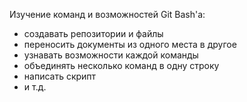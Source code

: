 Изучение команд и возможностей Git Bash'а:
- создавать репозитории и файлы
- переносить документы из одного места в другое
- узнавать возможности каждой команды
- объединять несколько команд в одну строку
- написать скрипт 
- и т.д.
